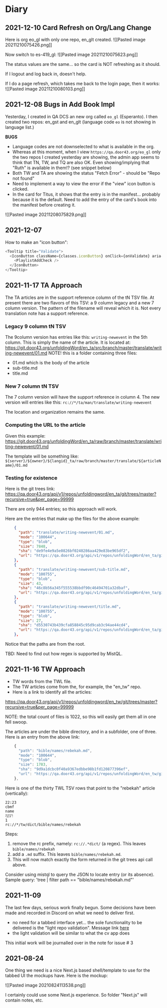 # Diary

## 2021-12-10 Card Refresh on Org/Lang Change

Here is org eo_gl with only one repo, en_glt created.
![[Pasted image 20211210075426.png]]

Now switch to es-419_gl:
![[Pasted image 20211210075623.png]]

The status values are the same... so the card is NOT refreshing as it should.

If I logout and log back in, doesn't help.

If I do a page refresh, which takes me back to the login page, then it works:
![[Pasted image 20211210080103.png]]


## 2021-12-08 Bugs in Add Book Impl

Yesterday, I created in QA DCS an new org called `eo_gl` (Esperanto). I then created two repos: en_gst and en_glt (language code `eo` is not showing in language list.)

**BUGS**
- Language codes are not downselected to what is available in the org.
- Whereas at this moment, when I view `https://qa.door43.org/eo_gl` only the two repos I created yesterday are showing, the admin app seems to think that TN, TW, and TQ are also OK. Even showing/implying that "Ruth" is available in them!? (see snippet below)
- Both TW and TA are showing the status "Fetch Error" - should be "Repo not found"
- Need to implement a way to view the error if the "view" icon button is clicked.
- In the card for Titus, it shows that the entry is in the manifest... probably because it is the default. Need to add the entry of the card's book into the manifest before creating it.

![[Pasted image 20211208075829.png]]



## 2021-12-07

How to make an "icon button":
```js
<Tooltip title="Validate">
  <IconButton className={classes.iconButton} onClick={onValidate} aria-label="Validate">
    <PlaylistAddCheck />
  </IconButton>
</Tooltip>
```

## 2021-11-17 TA Approach

The TA articles are in the support reference column of the tN TSV file. At present there are two flavors of this TSV: a 9 column legacy and a new 7 column version. The pattern of the filename will reveal which it is. Not every translation note has a support reference. 

### Legacy 9 column tN TSV
The 9column version has entries like this: `writing-newevent` in the 5th column. This is simply the name of the article. It is located at:
https://git.door43.org/unfoldingWord/en_ta/src/branch/master/translate/writing-newevent/01.md
NOTE! this is a folder containing three files:
- 01.md which is the body of the article
- sub-title.md
- title.md

### New 7 column tN TSV
The 7 column version will have the support reference in column 4. The new version will entries like this: `rc://*/ta/man/translate/writing-newevent`

The location and organization remains the same.

### Computing the URL to the article

Given this example:
https://git.door43.org/unfoldingWord/en_ta/raw/branch/master/translate/writing-newevent/01.md

The template will be something like:
`${server}/${owner}/${langid}_ta/raw/branch/master/translate/${articleName}/01.md`

### Testing for existence

Here is the git trees link:
https://qa.door43.org/api/v1/repos/unfoldingword/en_ta/git/trees/master?recursive=true&per_page=99999

There are only 944 entries; so this approach will work.

Here are the entries that make up the files for the above example:
```json
    {
      "path": "translate/writing-newevent/01.md",
      "mode": "100644",
      "type": "blob",
      "size": 7848,
      "sha": "de9fe4e9a5e0826bf0240286aa429e83be965df2",
      "url": "https://qa.door43.org/api/v1/repos/unfoldingWord/en_ta/git/blobs/de9fe4e9a5e0826bf0240286aa429e83be965df2"
    },
    {
      "path": "translate/writing-newevent/sub-title.md",
      "mode": "100755",
      "type": "blob",
      "size": 43,
      "sha": "46c8b56a345f555538bbdf90c46494701a32dbaf",
      "url": "https://qa.door43.org/api/v1/repos/unfoldingWord/en_ta/git/blobs/46c8b56a345f555538bbdf90c46494701a32dbaf"
    },
    {
      "path": "translate/writing-newevent/title.md",
      "mode": "100755",
      "type": "blob",
      "size": 27,
      "sha": "d5530743b439cfa858845c95d9cab3c94ae44cd4",
      "url": "https://qa.door43.org/api/v1/repos/unfoldingWord/en_ta/git/blobs/d5530743b439cfa858845c95d9cab3c94ae44cd4"
    },
```

Notice that the paths are from the root.

TBD: Need to find out how regex is supported by MistQL.

## 2021-11-16 TW Approach

- TW words from the TWL file. 
- The TW articles come from the, for example, the "en_tw" repo.
- Here is a link to identify all the articles:

https://qa.door43.org/api/v1/repos/unfoldingword/en_tw/git/trees/master?recursive=true&per_page=99999

NOTE: the total count of files is 1022, so this will easily get them all in one fell swoop.

The articles are under the bible directory, and in a subfolder, one of three. Here is an entry from the above link:
```js
    {
      "path": "bible/names/rebekah.md",
      "mode": "100644",
      "type": "blob",
      "size": 1783,
      "sha": "9d9a1dcbc0f40a9367edbbe98b1fd120877396ef",
      "url": "https://qa.door43.org/api/v1/repos/unfoldingWord/en_tw/git/blobs/9d9a1dcbc0f40a9367edbbe98b1fd120877396ef"
    },
```

Here is one of the thirty TWL TSV rows that point to the "rebekah" article (vertically):
```
22:23
cbmf
name
רִבְקָ֑ה
1
rc://*/tw/dict/bible/names/rebekah
```

Steps:
1. remove the rc prefix, namely: `rc://.*dict/` (a regex). This leaves `bible/names/rebekah`
2. add a `.md` suffix. This leaves `bible/names/rebekah.md`. 
3. This will now match exactly the form returned in the git trees api call above.

Consider using mistql to query the JSON to locate entry (or its absence). Sample query: 'tree | filter path == "bible/names/rebekah.md"'

## 2021-11-09

The last few days, serious work finally begun. Some decisions have been made and recorded in Discord on what we need to deliver first.
- no need for a tabbed interface yet... the sole functionality to be delivered is the "light repo validation".  Message link [here](https://discord.com/channels/867746700390563850/906161562287480902/907296957993734165)
- the light validation will be similar to what the cv app does

This initial work will be journalled over in the note for issue # 3

## 2021-08-24

One thing we need is a nice Next.js based shell/template to use for the tabbed UI the mockups have. Here is the mockup:

![[Pasted image 20210824113538.png]]

I certainly could use some Next.js experience. So folder "Next.js" will contain notes, etc.
